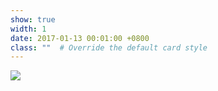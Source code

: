 ```yaml
---
show: true
width: 1
date: 2017-01-13 00:01:00 +0800
class: ""  # Override the default card style
---
```

<div>
<img src="{{ 'assets/images/badges/Nanjing_University_Logo.png' | relative_url }}" class="img-fluid rounded" >
</div>
